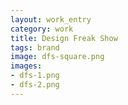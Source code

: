```yaml
---              
layout: work_entry
category: work
title: Design Freak Show
tags: brand
image: dfs-square.png
images: 
- dfs-1.png
- dfs-2.png
---
```

